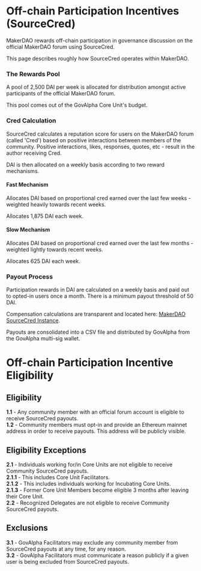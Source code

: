# Off-chain Participation Incentives (SourceCred)

MakerDAO rewards off-chain participation in governance discussion on the official MakerDAO forum using SourceCred.

This page describes roughly how SourceCred operates within MakerDAO.

### The Rewards Pool

A pool of 2,500 DAI per week is allocated for distribution amongst active participants of the official MakerDAO forum.

This pool comes out of the GovAlpha Core Unit's budget.

### Cred Calculation

SourceCred calculates a reputation score for users on the MakerDAO forum (called 'Cred') based on positive interactions between members of the community. Positive interactions, likes, responses, quotes, etc - result in the author receiving Cred.

DAI is then allocated on a weekly basis according to two reward mechanisms.

#### Fast Mechanism

Allocates DAI based on proportional cred earned over the last few weeks - weighted heavily towards recent weeks. 

Allocates 1,875 DAI each week.

#### Slow Mechanism

Allocates DAI based on proportional cred earned over the last few months - weighted lightly towards recent weeks. 

Allocates 625 DAI each week.

### Payout Process

Participation rewards in DAI are calculated on a weekly basis and paid out to opted-in users once a month. There is a minimum payout threshold of 50 DAI.

Compensation calculations are transparent and located here: [MakerDAO SourceCred Instance](http://makerdao.sourcecred.io/).

Payouts are consolidated into a CSV file and distributed by GovAlpha from the GovAlpha multi-sig wallet.


# Off-chain Participation Incentive Eligibility

## Eligibility
**1.1** - Any community member with an official forum account is eligible to receive SourceCred payouts.  
**1.2** - Community members must opt-in and provide an Ethereum mainnet address in order to receive payouts. This address will be publicly visible.  

## Eligibility Exceptions
**2.1** - Individuals working for/in Core Units are not eligible to receive Community SourceCred payouts.  
**2.1.1** - This includes Core Unit Facilitators.  
**2.1.2** - This includes individuals working for Incubating Core Units.  
**2.1.3** - Former Core Unit Members become eligible 3 months after leaving their Core Unit.  
**2.2** - Recognized Delegates are not eligible to receive Community SourceCred payouts.  

## Exclusions
**3.1** - GovAlpha Facilitators may exclude any community member from SourceCred payouts at any time, for any reason.  
**3.2** - GovAlpha Facilitators must communicate a reason publicly if a given user is being excluded from SourceCred payouts.  